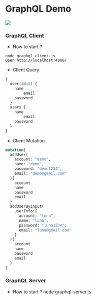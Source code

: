 # GraphQL Demo

![](http://www.zhaiqianfeng.com/uploads/content/share/graphql.png)

### GraphQL Client


* How to start ?
```
node graphql-client.js
Open http://localhost:4000/
```

* Client Query

```graphql
{
  user(id:0) {
    name
 		email
    password
  }
  users {
    name
 		email
    password
  }
}
```

* Client Mutation

```graphql
mutation{
  addUser(
    account: "demo",
    name: "demo",
    password: "demo1234",
    email: "demo@gmail.com"
  ){
    account
    name
    password
    email
  }
  addUserByInput(
    userInfo:{
      account: "luna",
      name: "luna",
      password: "luna1234",
      email: "luna@gmail.com"
    }
  ){
    account
    name
    password
    email
  }
}
```


### GraphQL Server

* How to start ?
node graphql-server.js
